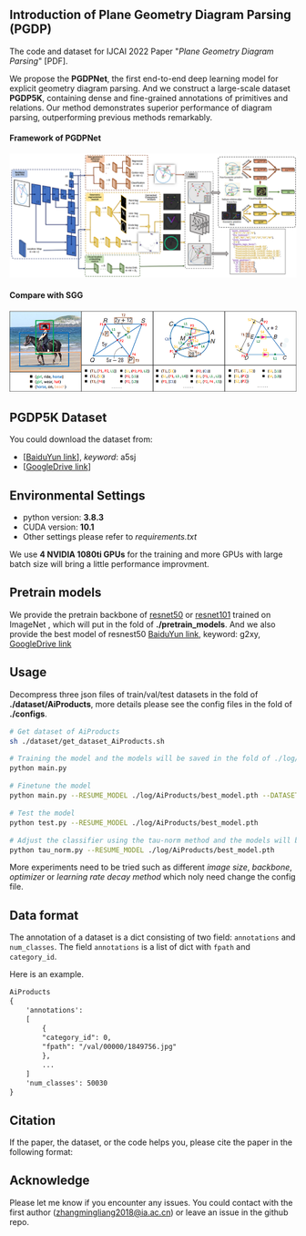 ## Introduction of Plane Geometry Diagram Parsing (PGDP)

The code and dataset for IJCAI 2022 Paper "*Plane Geometry Diagram Parsing*" [PDF].

We propose the **PGDPNet**, the first end-to-end deep learning model for explicit geometry diagram parsing. And we construct a large-scale dataset **PGDP5K**, containing dense and fine-grained annotations of primitives and relations. Our method demonstrates superior performance of diagram parsing, outperforming previous methods remarkably.
#### Framework of PGDPNet
![Framework of PGDPNet](framework.png)
#### Compare with SGG
![Compare with SGG](compare.png)


## PGDP5K Dataset
You could download the dataset from:
- [[BaiduYun link](https://pan.baidu.com/s/1RVArHmqmaA-P7ba53ue75Q)], _keyword_: a5sj
- [[GoogleDrive link](https://drive.google.com/file/d/1UnGJO70Tth8u_PAu3UiHixevw-_UfxrP/view?usp=sharing)]

## Environmental Settings
- python version: **3.8.3**
- CUDA version: **10.1**
- Other settings please refer to *requirements.txt*

We use **4 NVIDIA 1080ti GPUs** for the training and more GPUs with large batch size will bring a little performance improvment.

## Pretrain models

We provide the pretrain backbone of [resnet50](https://download.pytorch.org/models/resnet50-19c8e357.pth) or [resnet101](https://download.pytorch.org/models/resnet101-5d3b4d8f.pth) trained on ImageNet , which will put in the fold of **./pretrain_models**.
And we also provide the best model of resnest50 [BaiduYun link](https://pan.baidu.com/s/1stfwhTeEALCofVFIKqGmvw), keyword: g2xy, [GoogleDrive link](https://drive.google.com/file/d/1VwzrvMU7M5gux5ZPyZPgMK4PizT3z7qi/view?usp=sharing)


## Usage

Decompress three json files of train/val/test datasets in the fold of **./dataset/AiProducts**, more details please see the config files in the fold of **./configs**.

```bash
# Get dataset of AiProducts
sh ./dataset/get_dataset_AiProducts.sh
```

```bash
# Training the model and the models will be saved in the fold of ./log/AiProducts 
python main.py  
```

```bash
# Finetune the model
python main.py --RESUME_MODEL ./log/AiProducts/best_model.pth --DATASET_TRAIN_JSON ./dataset/AiProducts/converted_val.json 
```
 
```bash
# Test the model
python test.py --RESUME_MODEL ./log/AiProducts/best_model.pth
```

```bash
# Adjust the classifier using the tau-norm method and the models will be saved in the fold of ./log_tau
python tau_norm.py --RESUME_MODEL ./log/AiProducts/best_model.pth
```

More experiments need to be tried such as different *image size*, *backbone*, *optimizer* or *learning rate decay method* which noly need change the config file.

## Data format

The annotation of a dataset is a dict consisting of two field: `annotations` and `num_classes`.
The field `annotations` is a list of dict with `fpath` and `category_id`.

Here is an example.
```
AiProducts
{
    'annotations': 
	[
        {
		"category_id": 0, 
		"fpath": "/val/00000/1849756.jpg"
        },
        ...
    ]
    'num_classes': 50030
}
```

## Citation

If the paper, the dataset, or the code helps you, please cite the paper in the following format:


## Acknowledge

Please let me know if you encounter any issues. You could contact with the first author (zhangmingliang2018@ia.ac.cn) or leave an issue in the github repo.
